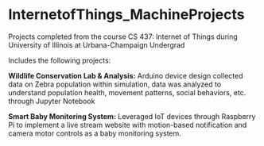 # InternetofThings_MachineProjects
Projects completed from the course CS 437: Internet of Things during University of Illinois at Urbana-Champaign Undergrad

Includes the following projects:

**Wildlife Conservation Lab & Analysis:** Arduino device design collected data on Zebra population within simulation, data was analyzed to understand population health, movement patterns, social behaviors, etc. through Jupyter Notebook

**Smart Baby Monitoring System:** Leveraged IoT devices through Raspberry Pi to implement a live stream website with motion-based notification and camera motor controls as a baby monitoring system.
